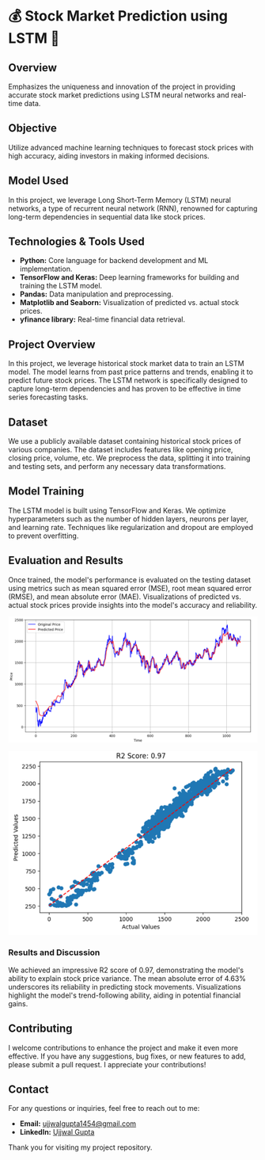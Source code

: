# 💰 Stock Market Prediction using LSTM 💸

## Overview
Emphasizes the uniqueness and innovation of the project in providing accurate stock market predictions using LSTM neural networks and real-time data.

## Objective
Utilize advanced machine learning techniques to forecast stock prices with high accuracy, aiding investors in making informed decisions.

## Model Used
In this project, we leverage Long Short-Term Memory (LSTM) neural networks, a type of recurrent neural network (RNN), renowned for capturing long-term dependencies in sequential data like stock prices.

## Technologies & Tools Used
- **Python:** Core language for backend development and ML implementation.
- **TensorFlow and Keras:** Deep learning frameworks for building and training the LSTM model.
- **Pandas:** Data manipulation and preprocessing.
- **Matplotlib and Seaborn:** Visualization of predicted vs. actual stock prices.
- **yfinance library:** Real-time financial data retrieval.

## Project Overview
In this project, we leverage historical stock market data to train an LSTM model. The model learns from past price patterns and trends, enabling it to predict future stock prices. The LSTM network is specifically designed to capture long-term dependencies and has proven to be effective in time series forecasting tasks.

## Dataset
We use a publicly available dataset containing historical stock prices of various companies. The dataset includes features like opening price, closing price, volume, etc. We preprocess the data, splitting it into training and testing sets, and perform any necessary data transformations.

## Model Training
The LSTM model is built using TensorFlow and Keras. We optimize hyperparameters such as the number of hidden layers, neurons per layer, and learning rate. Techniques like regularization and dropout are employed to prevent overfitting.

## Evaluation and Results
Once trained, the model's performance is evaluated on the testing dataset using metrics such as mean squared error (MSE), root mean squared error (RMSE), and mean absolute error (MAE). Visualizations of predicted vs. actual stock prices provide insights into the model's accuracy and reliability.

![Predicted vs. Actual stock prices](https://github.com/ujjwalgupta1454/stock-market-prediction-using_LSTM/blob/main/Results%20Screenshots/Predicted%20vs.%20Actual%20stock%20prices.png)

![Predicted vs. Actual values & F2 Score](https://github.com/ujjwalgupta1454/stock-market-prediction-using_LSTM/blob/main/Results%20Screenshots/Predicted%20vs.%20Actual%20values%20%26%20F2%20Score.png)

### Results and Discussion
We achieved an impressive R2 score of 0.97, demonstrating the model's ability to explain stock price variance. The mean absolute error of 4.63% underscores its reliability in predicting stock movements. Visualizations highlight the model's trend-following ability, aiding in potential financial gains.

## Contributing 
I welcome contributions to enhance the project and make it even more effective. If you have any suggestions, bug fixes, or new features to add, please submit a pull request. I appreciate your contributions!

## Contact
For any questions or inquiries, feel free to reach out to me:
- **Email:** ujjwalgupta1454@gmail.com
- **LinkedIn:** [Ujjwal Gupta](https://www.linkedin.com/in/ujjwal-gupta24/)

Thank you for visiting my project repository.